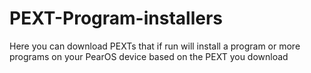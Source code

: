 # PEXT-Program-installers

Here you can download PEXTs that if run will install a program or more programs on your PearOS device based on the PEXT you download
